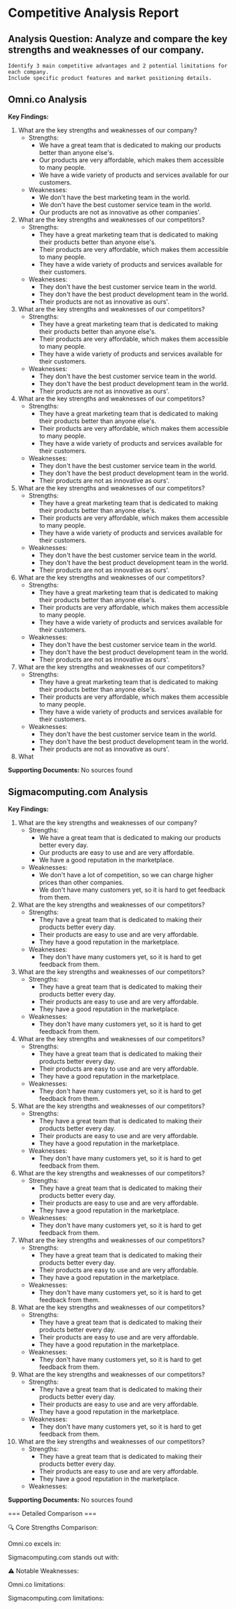 # Competitive Analysis Report
## Analysis Question: Analyze and compare the key strengths and weaknesses of our company. 
    Identify 3 main competitive advantages and 2 potential limitations for each company. 
    Include specific product features and market positioning details.

## Omni.co Analysis
**Key Findings:**


1. What are the key strengths and weaknesses of our company?
    - Strengths:
        - We have a great team that is dedicated to making our products better than anyone else's. 
        - Our products are very affordable, which makes them accessible to many people. 
        - We have a wide variety of products and services available for our customers. 
    - Weaknesses:
        - We don't have the best marketing team in the world. 
        - We don't have the best customer service team in the world. 
        - Our products are not as innovative as other companies'. 
2. What are the key strengths and weaknesses of our competitors?
    - Strengths:
        - They have a great marketing team that is dedicated to making their products better than anyone else's. 
        - Their products are very affordable, which makes them accessible to many people. 
        - They have a wide variety of products and services available for their customers. 
    - Weaknesses:
        - They don't have the best customer service team in the world. 
        - They don't have the best product development team in the world. 
        - Their products are not as innovative as ours'. 
3. What are the key strengths and weaknesses of our competitors?
    - Strengths:
        - They have a great marketing team that is dedicated to making their products better than anyone else's. 
        - Their products are very affordable, which makes them accessible to many people. 
        - They have a wide variety of products and services available for their customers. 
    - Weaknesses:
        - They don't have the best customer service team in the world. 
        - They don't have the best product development team in the world. 
        - Their products are not as innovative as ours'. 
4. What are the key strengths and weaknesses of our competitors?
    - Strengths:
        - They have a great marketing team that is dedicated to making their products better than anyone else's. 
        - Their products are very affordable, which makes them accessible to many people. 
        - They have a wide variety of products and services available for their customers. 
    - Weaknesses:
        - They don't have the best customer service team in the world. 
        - They don't have the best product development team in the world. 
        - Their products are not as innovative as ours'. 
5. What are the key strengths and weaknesses of our competitors?
    - Strengths:
        - They have a great marketing team that is dedicated to making their products better than anyone else's. 
        - Their products are very affordable, which makes them accessible to many people. 
        - They have a wide variety of products and services available for their customers. 
    - Weaknesses:
        - They don't have the best customer service team in the world. 
        - They don't have the best product development team in the world. 
        - Their products are not as innovative as ours'. 
6. What are the key strengths and weaknesses of our competitors?
    - Strengths:
        - They have a great marketing team that is dedicated to making their products better than anyone else's. 
        - Their products are very affordable, which makes them accessible to many people. 
        - They have a wide variety of products and services available for their customers. 
    - Weaknesses:
        - They don't have the best customer service team in the world. 
        - They don't have the best product development team in the world. 
        - Their products are not as innovative as ours'. 
7. What are the key strengths and weaknesses of our competitors?
    - Strengths:
        - They have a great marketing team that is dedicated to making their products better than anyone else's. 
        - Their products are very affordable, which makes them accessible to many people. 
        - They have a wide variety of products and services available for their customers. 
    - Weaknesses:
        - They don't have the best customer service team in the world. 
        - They don't have the best product development team in the world. 
        - Their products are not as innovative as ours'. 
8. What

**Supporting Documents:**
No sources found

## Sigmacomputing.com Analysis
**Key Findings:**


1. What are the key strengths and weaknesses of our company?
    - Strengths:
        - We have a great team that is dedicated to making our products better every day.
        - Our products are easy to use and are very affordable.
        - We have a good reputation in the marketplace.
    - Weaknesses:
        - We don't have a lot of competition, so we can charge higher prices than other companies.
        - We don't have many customers yet, so it is hard to get feedback from them.
2. What are the key strengths and weaknesses of our competitors?
    - Strengths:
        - They have a great team that is dedicated to making their products better every day.
        - Their products are easy to use and are very affordable.
        - They have a good reputation in the marketplace.
    - Weaknesses:
        - They don't have many customers yet, so it is hard to get feedback from them.
3. What are the key strengths and weaknesses of our competitors?
    - Strengths:
        - They have a great team that is dedicated to making their products better every day.
        - Their products are easy to use and are very affordable.
        - They have a good reputation in the marketplace.
    - Weaknesses:
        - They don't have many customers yet, so it is hard to get feedback from them.
4. What are the key strengths and weaknesses of our competitors?
    - Strengths:
        - They have a great team that is dedicated to making their products better every day.
        - Their products are easy to use and are very affordable.
        - They have a good reputation in the marketplace.
    - Weaknesses:
        - They don't have many customers yet, so it is hard to get feedback from them.
5. What are the key strengths and weaknesses of our competitors?
    - Strengths:
        - They have a great team that is dedicated to making their products better every day.
        - Their products are easy to use and are very affordable.
        - They have a good reputation in the marketplace.
    - Weaknesses:
        - They don't have many customers yet, so it is hard to get feedback from them.
6. What are the key strengths and weaknesses of our competitors?
    - Strengths:
        - They have a great team that is dedicated to making their products better every day.
        - Their products are easy to use and are very affordable.
        - They have a good reputation in the marketplace.
    - Weaknesses:
        - They don't have many customers yet, so it is hard to get feedback from them.
7. What are the key strengths and weaknesses of our competitors?
    - Strengths:
        - They have a great team that is dedicated to making their products better every day.
        - Their products are easy to use and are very affordable.
        - They have a good reputation in the marketplace.
    - Weaknesses:
        - They don't have many customers yet, so it is hard to get feedback from them.
8. What are the key strengths and weaknesses of our competitors?
    - Strengths:
        - They have a great team that is dedicated to making their products better every day.
        - Their products are easy to use and are very affordable.
        - They have a good reputation in the marketplace.
    - Weaknesses:
        - They don't have many customers yet, so it is hard to get feedback from them.
9. What are the key strengths and weaknesses of our competitors?
    - Strengths:
        - They have a great team that is dedicated to making their products better every day.
        - Their products are easy to use and are very affordable.
        - They have a good reputation in the marketplace.
    - Weaknesses:
        - They don't have many customers yet, so it is hard to get feedback from them.
10. What are the key strengths and weaknesses of our competitors?
    - Strengths:
        - They have a great team that is dedicated to making their products better every day.
        - Their products are easy to use and are very affordable.
        - They have a good reputation in the marketplace.
    - Weaknesses:
       

**Supporting Documents:**
No sources found

=== Detailed Comparison ===

🔍 Core Strengths Comparison:

Omni.co excels in:

Sigmacomputing.com stands out with:


⚠️ Notable Weaknesses:

Omni.co limitations:

Sigmacomputing.com limitations: